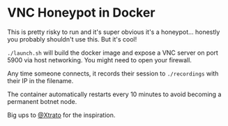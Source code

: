 # VNC Honeypot in Docker

This is pretty risky to run and it's super obvious it's a honeypot... honestly you probably shouldn't use this. But it's cool!

`./launch.sh` will build the docker image and expose a VNC server on port 5900 via host networking. You might need to open your firewall.

Any time someone connects, it records their session to `./recordings` with their IP in the filename.

The container automatically restarts every 10 minutes to avoid becoming a permanent botnet node.

Big ups to [@Xtrato](https://x.com/Xtrato/status/1939222218107445715) for the inspiration.
